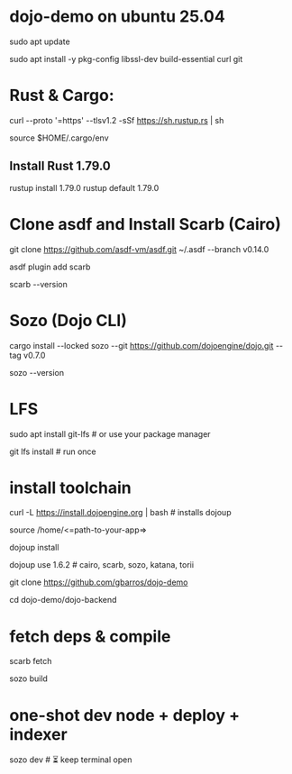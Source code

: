 # dojo-demo on ubuntu 25.04

sudo apt update

sudo apt install -y pkg-config libssl-dev build-essential curl git

# Rust & Cargo:
curl --proto '=https' --tlsv1.2 -sSf https://sh.rustup.rs | sh


source $HOME/.cargo/env

## Install Rust 1.79.0
rustup install 1.79.0
rustup default 1.79.0


# Clone asdf and Install Scarb (Cairo)

git clone https://github.com/asdf-vm/asdf.git ~/.asdf --branch v0.14.0

asdf plugin add scarb

scarb --version

# Sozo (Dojo CLI)

cargo install --locked sozo --git https://github.com/dojoengine/dojo.git --tag v0.7.0

sozo --version

# LFS

sudo apt install git-lfs # or use your package manager

git lfs install        # run once

# install toolchain

curl -L https://install.dojoengine.org | bash          # installs dojoup


source /home/<=path-to-your-app=>


dojoup install


dojoup use 1.6.2                                       # cairo, scarb, sozo, katana, torii


git clone https://github.com/gbarros/dojo-demo


cd dojo-demo/dojo-backend


# fetch deps & compile

scarb fetch

sozo build

# one-shot dev node + deploy + indexer
sozo dev   # ⏳ keep terminal open





